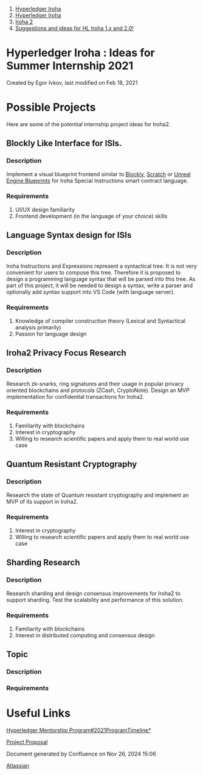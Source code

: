 1. [Hyperledger Iroha](index.html)
2. [Hyperledger Iroha](Hyperledger-Iroha_20873224.html)
3. [Iroha 2](Iroha-2_21012047.html)
4. [Suggestions and ideas for HL Iroha 1.x and 2.0!](Suggestions-and-ideas-for-HL-Iroha-1.x-and-2.0%21_21012043.html)

# Hyperledger Iroha : Ideas for Summer Internship 2021

Created by Egor Ivkov, last modified on Feb 18, 2021

# Possible Projects

Here are some of the potential internship project ideas for Iroha2.

## Blockly Like Interface for ISIs.

### Description

Implement a visual blueprint frontend similar to [Blockly](https://developers.google.com/blockly), [Scratch](https://scratch.mit.edu/) or [Unreal Engine Blueprints](https://docs.unrealengine.com/en-US/ProgrammingAndScripting/Blueprints/GettingStarted/index.html) for Iroha Special Instructions smart contract language.

### Requirements

1. UI/UX design familiarity
2. Frontend development (in the language of your choice) skills

## Language Syntax design for ISIs

### Description

Iroha Instructions and Expressions represent a syntactical tree. It is not very convenient for users to compose this tree. Therefore it is proposed to design a programming language syntax that will be parsed into this tree. As part of this project, it will be needed to design a syntax, write a parser and optionally add syntax support into VS Code (with language server).

### Requirements

1. Knowledge of compiler construction theory (Lexical and Syntactical analysis primarily)
2. Passion for language design

## Iroha2 Privacy Focus Research

### Description

Research zk-snarks, ring signatures and their usage in popular privacy oriented blockchains and protocols (ZCash, CryptoNote). Design an MVP implementation for confidential transactions for Iroha2.

### Requirements

1. Familiarity with blockchains
2. Interest in cryptography
3. Willing to research scientific papers and apply them to real world use case

## Quantum Resistant Cryptography

### Description

Research the state of Quantum resistant cryptography and implement an MVP of its support in Iroha2.

### Requirements

1. Interest in cryptography
2. Willing to research scientific papers and apply them to real world use case

## Sharding Research

### Description

Research sharding and design consensus improvements for Iroha2 to support sharding. Test the scalability and performance of this solution.

### Requirements

1. Familiarity with blockchains
2. Interest in distributed computing and consensus design

## Topic

### Description

### Requirements

# Useful Links

[Hyperledger Mentorship Program#2021ProgramTimeline\*](https://lf-hyperledger.atlassian.net/wiki/spaces/INTERN/overview#HyperledgerMentorshipProgram-2021ProgramTimeline*)

[Project Proposal](https://lf-hyperledger.atlassian.net/wiki/spaces/INTERN/pages/21954932/Project+Proposal)

Document generated by Confluence on Nov 26, 2024 15:06

[Atlassian](http://www.atlassian.com/)
